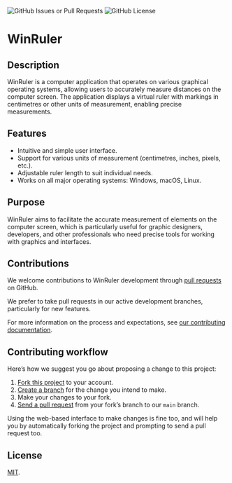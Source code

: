 ![GitHub Issues or Pull Requests](https://img.shields.io/github/issues/dompiotr85/WinRuler)
![GitHub License](https://img.shields.io/github/license/dompiotr85/WinRuler)

# WinRuler

## Description

WinRuler is a computer application that operates on various graphical operating systems, allowing users to
accurately measure distances on the computer screen. The application displays a virtual ruler with markings
in centimetres or other units of measurement, enabling precise measurements.

## Features

- Intuitive and simple user interface.
- Support for various units of measurement (centimetres, inches, pixels, etc.).
- Adjustable ruler length to suit individual needs.
- Works on all major operating systems: Windows, macOS, Linux.

## Purpose

WinRuler aims to facilitate the accurate measurement of elements on the computer screen, which is particularly
useful for graphic designers, developers, and other professionals who need precise tools for working with
graphics and interfaces.

## Contributions

We welcome contributions to WinRuler development through [pull requests](https://github.com/dompiotr85/WinRuler/pulls) on GitHub.

We prefer to take pull requests in our active development branches, particularly for new features.

For more information on the process and expectations, see [our contributing documentation](https://github.com/dompiotr85/WinRuler/blob/main/CONTRIBUTING.md).


## Contributing workflow

Here’s how we suggest you go about proposing a change to this project:

1. [Fork this project][fork] to your account.
2. [Create a branch][branch] for the change you intend to make.
3. Make your changes to your fork.
4. [Send a pull request][pr] from your fork’s branch to our `main` branch.

Using the web-based interface to make changes is fine too, and will help you
by automatically forking the project and prompting to send a pull request too.

[fork]: https://help.github.com/articles/fork-a-repo/
[branch]: https://help.github.com/articles/creating-and-deleting-branches-within-your-repository
[pr]: https://help.github.com/articles/using-pull-requests/

## License

[MIT](./LICENSE).